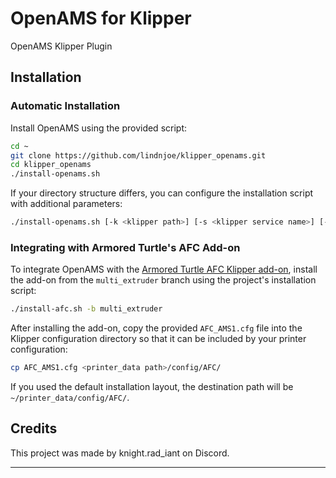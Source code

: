 # OpenAMS for Klipper  
OpenAMS Klipper Plugin

## Installation

### Automatic Installation

Install OpenAMS using the provided script:

```bash  
cd ~  
git clone https://github.com/lindnjoe/klipper_openams.git  
cd klipper_openams  
./install-openams.sh  
```  

If your directory structure differs, you can configure the installation script with additional parameters:  

```bash  
./install-openams.sh [-k <klipper path>] [-s <klipper service name>] [-c <configuration path>]
```

### Integrating with Armored Turtle's AFC Add-on

To integrate OpenAMS with the [Armored Turtle AFC Klipper add-on](https://github.com/ArmoredTurtle/AFC-Klipper-Add-On), install the add-on from
the `multi_extruder` branch using the project's installation script:

```bash
./install-afc.sh -b multi_extruder
```

After installing the add-on, copy the provided `AFC_AMS1.cfg` file into the
Klipper configuration directory so that it can be included by your printer
configuration:

```bash
cp AFC_AMS1.cfg <printer_data path>/config/AFC/
```

If you used the default installation layout, the destination path will be
`~/printer_data/config/AFC/`.

## Credits  

This project was made by knight.rad_iant on Discord.

---
